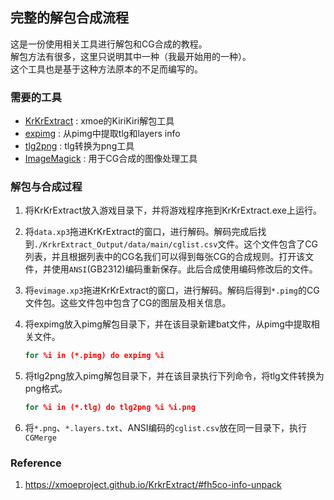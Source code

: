 ## 完整的解包合成流程

这是一份使用相关工具进行解包和CG合成的教程。\
解包方法有很多，这里只说明其中一种（我最开始用的一种）。\
这个工具也是基于这种方法原本的不足而编写的。

### 需要的工具

* [KrKrExtract](https://github.com/xmoeproject/KrkrExtract/releases) : xmoe的KiriKiri解包工具
* [expimg](http://asmodean.reverse.net/pages/expimg.html) : 从pimg中提取tlg和layers info
* [tlg2png](https://github.com/vn-tools/tlg2png/releases/tag/v1.0) : tlg转换为png工具
* [ImageMagick](https://imagemagick.org/script/download.php#windows) : 用于CG合成的图像处理工具

### 解包与合成过程

1. 将KrKrExtract放入游戏目录下，并将游戏程序拖到KrKrExtract.exe上运行。

2. 将`data.xp3`拖进KrKrExtract的窗口，进行解码。解码完成后找到`./KrkrExtract_Output/data/main/cglist.csv`文件。这个文件包含了CG列表，并且根据列表中的CG名我们可以得到每张CG的合成规则。打开该文件，并使用`ANSI`(GB2312)编码重新保存。此后合成使用编码修改后的文件。

3. 将`evimage.xp3`拖进KrKrExtract的窗口，进行解码。解码后得到`*.pimg`的CG文件包。这些文件包中包含了CG的图层及相关信息。

4. 将expimg放入pimg解包目录下，并在该目录新建bat文件，从pimg中提取相关文件。

    ``` cmd
    for %i in (*.pimg) do expimg %i
    ```

5. 将tlg2png放入pimg解包目录下，并在该目录执行下列命令，将tlg文件转换为png格式。

    ``` cmd
    for %i in (*.tlg) do tlg2png %i %i.png
    ```

6. 将`*.png`、`*.layers.txt`、ANSI编码的`cglist.csv`放在同一目录下，执行`CGMerge`

### Reference

1. <https://xmoeproject.github.io/KrkrExtract/#fh5co-info-unpack>
